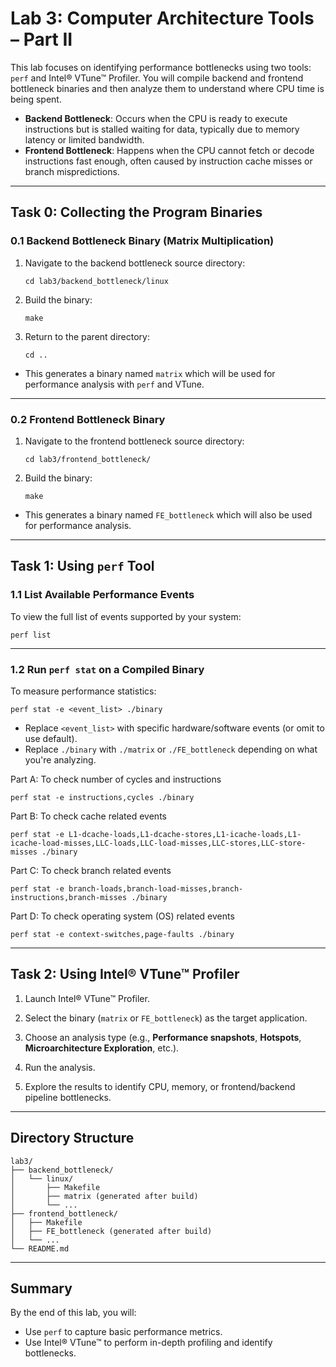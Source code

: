 # Lab 3: Computer Architecture Tools – Part II

This lab focuses on identifying performance bottlenecks using two tools: `perf` and Intel® VTune™ Profiler. You will compile backend and frontend bottleneck binaries and then analyze them to understand where CPU time is being spent.

- **Backend Bottleneck**: Occurs when the CPU is ready to execute instructions but is stalled waiting for data, typically due to memory latency or limited bandwidth.
- **Frontend Bottleneck**: Happens when the CPU cannot fetch or decode instructions fast enough, often caused by instruction cache misses or branch mispredictions.

---

## Task 0: Collecting the Program Binaries

### 0.1 Backend Bottleneck Binary (Matrix Multiplication)

1. Navigate to the backend bottleneck source directory:
   ```
   cd lab3/backend_bottleneck/linux
   ```

2. Build the binary:
   ```
   make
   ```

3. Return to the parent directory:
   ```
   cd ..
   ```

- This generates a binary named `matrix` which will be used for performance analysis with `perf` and VTune.

---

### 0.2 Frontend Bottleneck Binary

1. Navigate to the frontend bottleneck source directory:
   ```
   cd lab3/frontend_bottleneck/
   ```

2. Build the binary:
   ```
   make
   ```

- This generates a binary named `FE_bottleneck` which will also be used for performance analysis.

---

## Task 1: Using `perf` Tool

### 1.1 List Available Performance Events

To view the full list of events supported by your system:

```
perf list
```

---

### 1.2 Run `perf stat` on a Compiled Binary

To measure performance statistics:

```
perf stat -e <event_list> ./binary
```

- Replace `<event_list>` with specific hardware/software events (or omit to use default).
- Replace `./binary` with `./matrix` or `./FE_bottleneck` depending on what you're analyzing.

Part A: To check number of cycles and instructions 

```
perf stat -e instructions,cycles ./binary
```

Part B: To check cache related events

```
perf stat -e L1-dcache-loads,L1-dcache-stores,L1-icache-loads,L1-icache-load-misses,LLC-loads,LLC-load-misses,LLC-stores,LLC-store-misses ./binary
```

Part C: To check branch related events

```
perf stat -e branch-loads,branch-load-misses,branch-instructions,branch-misses ./binary
```

Part D: To check operating system (OS) related events

```
perf stat -e context-switches,page-faults ./binary
```
---

## Task 2: Using Intel® VTune™ Profiler

1. Launch Intel® VTune™ Profiler.

2. Select the binary (`matrix` or `FE_bottleneck`) as the target application.

3. Choose an analysis type (e.g., **Performance snapshots**, **Hotspots**, **Microarchitecture Exploration**, etc.).

4. Run the analysis.

5. Explore the results to identify CPU, memory, or frontend/backend pipeline bottlenecks.


---

## Directory Structure

```
lab3/
├── backend_bottleneck/
│   └── linux/
│       ├── Makefile
│       ├── matrix (generated after build)
│       └── ...
├── frontend_bottleneck/
│   ├── Makefile
│   ├── FE_bottleneck (generated after build)
│   └── ...
└── README.md
```

---

## Summary

By the end of this lab, you will:

- Use `perf` to capture basic performance metrics.
- Use Intel® VTune™ to perform in-depth profiling and identify bottlenecks.

